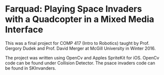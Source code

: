 # Farquad: Playing Space Invaders with a Quadcopter in a Mixed Media Interface

This was a final project for COMP 417 (Intro to Robotics) taught by Prof. Gergory Dudek and Prof. David Merger at McGill University in Winter 2016.

The project was written using OpenCv and Apples SpriteKit for iOS. OpenCv code can be found under Collision Detector. The psace invaders code can be found in SKInvanders.

